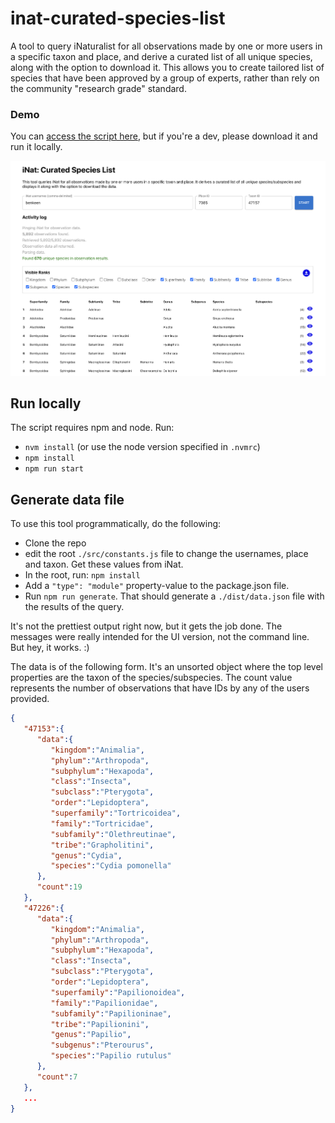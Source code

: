 # inat-curated-species-list

A tool to query iNaturalist for all observations made by one or more users in a specific taxon and place, and derive a curated list of all unique species, along with the option to download it. This allows you to create tailored list of species that have been approved by a group of experts, rather than rely on the community "research grade" standard.

### Demo

You can [access the script here](https://imerss.github.io/inat-curated-species-list/), but if you're a dev, please download it and run it locally. 

<kbd>
  <img src="./resources/screenshot.png" />
</kbd>

                                             
## Run locally

The script requires npm and node. Run:

- `nvm install` (or use the node version specified in `.nvmrc`)
- `npm install`
- `npm run start`


## Generate data file

To use this tool programmatically, do the following:

- Clone the repo
- edit the root `./src/constants.js` file to change the usernames, place and taxon. Get these values from iNat.
- In the root, run: `npm install`
- Add a `"type": "module"` property-value to the package.json file.
- Run `npm run generate`. That should generate a `./dist/data.json` file with the results of the query.

It's not the prettiest output right now, but it gets the job done. The messages were really intended for the UI version, 
not the command line. But hey, it works. :) 

The data is of the following form. It's an unsorted object where the top level properties are the taxon of the
species/subspecies. The count value represents the number of observations that have IDs by any of the users provided.

```json
{
   "47153":{
      "data":{
         "kingdom":"Animalia",
         "phylum":"Arthropoda",
         "subphylum":"Hexapoda",
         "class":"Insecta",
         "subclass":"Pterygota",
         "order":"Lepidoptera",
         "superfamily":"Tortricoidea",
         "family":"Tortricidae",
         "subfamily":"Olethreutinae",
         "tribe":"Grapholitini",
         "genus":"Cydia",
         "species":"Cydia pomonella"
      },
      "count":19
   },
   "47226":{
      "data":{
         "kingdom":"Animalia",
         "phylum":"Arthropoda",
         "subphylum":"Hexapoda",
         "class":"Insecta",
         "subclass":"Pterygota",
         "order":"Lepidoptera",
         "superfamily":"Papilionoidea",
         "family":"Papilionidae",
         "subfamily":"Papilioninae",
         "tribe":"Papilionini",
         "genus":"Papilio",
         "subgenus":"Pterourus",
         "species":"Papilio rutulus"
      },
      "count":7
   },
   ...
}
```
